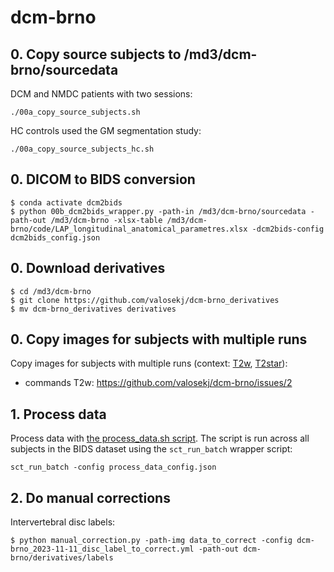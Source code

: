 # dcm-brno

## 0. Copy source subjects to /md3/dcm-brno/sourcedata

DCM and NMDC patients with two sessions:

```console
./00a_copy_source_subjects.sh
```

HC controls used the GM segmentation study:

```console
./00a_copy_source_subjects_hc.sh
```

## 0. DICOM to BIDS conversion

```console
$ conda activate dcm2bids
$ python 00b_dcm2bids_wrapper.py -path-in /md3/dcm-brno/sourcedata -path-out /md3/dcm-brno -xlsx-table /md3/dcm-brno/code/LAP_longitudinal_anatomical_parametres.xlsx -dcm2bids-config dcm2bids_config.json
```

## 0. Download derivatives

```console
$ cd /md3/dcm-brno
$ git clone https://github.com/valosekj/dcm-brno_derivatives
$ mv dcm-brno_derivatives derivatives
```

## 0. Copy images for subjects with multiple runs

Copy images for subjects with multiple runs (context: [T2w](https://github.com/valosekj/dcm-brno/issues/2), 
[T2star](https://github.com/valosekj/dcm-brno/issues/3)):

- commands T2w: https://github.com/valosekj/dcm-brno/issues/2

## 1. Process data

Process data with [the process_data.sh script](process_data.sh). The script is run across all subjects in the 
BIDS dataset using the `sct_run_batch` wrapper script:

```console
sct_run_batch -config process_data_config.json
```

## 2. Do manual corrections

Intervertebral disc labels:

```console
$ python manual_correction.py -path-img data_to_correct -config dcm-brno_2023-11-11_disc_label_to_correct.yml -path-out dcm-brno/derivatives/labels
```
